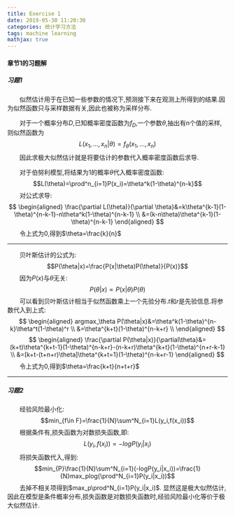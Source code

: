 ```yaml
---
title: Exercise 1
date: 2019-05-30 11:20:30
categories: 统计学习方法
tags: machine learning
mathjax: true
---
```

#### 章节1的习题解
##### 习题1
&emsp;&emsp;似然估计用于在已知一些参数的情况下,预测接下来在观测上所得到的结果.因为似然函数只与采样数据有关,因此也被称为采样分布.

&emsp;&emsp;对于一个概率分布$D$,已知概率密度函数为$f_D$,一个参数$\theta$,抽出有n个值的采样,则似然函数为
$$L(x_1,...,x_n|\theta)=f_\theta(x_1,...,x_n)$$
&emsp;&emsp;因此求极大似然估计就是将要估计的参数代入概率密度函数后求导.

<!--more-->

&emsp;&emsp;对于伯努利模型,将结果为1的概率$\theta$代入概率密度函数:
$$L(\theta)=\prod^n_{i=1}P(x_i)=\theta^k(1-\theta)^{n-k}$$
&emsp;&emsp;对公式求导:
$$
\begin{aligned}
    \frac{\partial L(\theta)}{\partial \theta}&=k\theta^{k-1}(1-\theta)^{n-k-1}-n\theta^k(1-\theta)^{n-k-1} \\
    &=(k-n\theta)\theta^{k-1}(1-\theta)^{n-k-1}
\end{aligned}
$$
&emsp;&emsp;令上式为0,得到$\theta=\frac{k}{n}$

---
&emsp;&emsp;贝叶斯估计的公式为:
$$P(\theta|x)=\frac{P(x|\theta)P(\theta)}{P(x)}$$
&emsp;&emsp;因为$P(x)$与$\theta$无关:
$$P(\theta|x)\propto P(x|\theta)P(\theta)$$
&emsp;&emsp;可以看到贝叶斯估计相当于似然函数乘上一个先验分布.$t$和$r$是先验信息.将参数代入到上式:
$$
    \begin{aligned}
        argmax_\theta P(\theta|x)&=\theta^k(1-\theta)^{n-k}\theta^t(1-\theta)^r \\
        &=\theta^{k+t}(1-\theta)^{n-k+r} \\
    \end{aligned}
$$
$$
    \begin{aligned}
        \frac{\partial P(\theta|x)}{\partial\theta}&=(k+t)\theta^{k+t-1}(1-\theta)^{n-k+r}-(n-k+r)\theta^{k+t}(1-\theta)^{n+r-k-1} \\
        &=[k+t-(t+n+r)\theta]\theta^{k+t=1}(1-\theta)^{n-k+r-1}
    \end{aligned}
$$
&emsp;&emsp;令上式为0,得到$\theta=\frac{k+t}{n+t+r}$

---
##### 习题2
&emsp;&emsp;经验风险最小化:
$$min_{f\in F}=\frac{1}{N}\sum^N_{i=1}L(y_i,f(x_i))$$
&emsp;&emsp;根据条件有,损失函数为对数损失函数,即:
$$L(y_i,f(x_i))=-logP(y_i|x_i)$$
&emsp;&emsp;将损失函数代入,得到:
$$min_{P}\frac{1}{N}\sum^N_{i=1}(-logP(y_i|x_i))=\frac{1}{N}max_plog(\prod^N_{i=1}P(y_i|x_i))$$
&emsp;&emsp;去掉不相关项得到$max_p\prod^N_{i=1}P(y_i|x_i)$. 
显然这是极大似然估计,因此在模型是条件概率分布,损失函数是对数损失函数时,经验风险最小化等价于极大似然估计.
